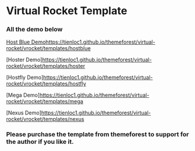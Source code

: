 # Virtual Rocket Template

### All the demo below

[Host Blue Demo](http://google.com)https://tienloc1.github.io/themeforest/virtual-rocket/vrocket/templates/hostblue

[Hoster Demo]https://tienloc1.github.io/themeforest/virtual-rocket/vrocket/templates/hoster

[Hostfly Demo]https://tienloc1.github.io/themeforest/virtual-rocket/vrocket/templates/hostfly

[Mega Demo]https://tienloc1.github.io/themeforest/virtual-rocket/vrocket/templates/mega

[Nexus Demo]https://tienloc1.github.io/themeforest/virtual-rocket/vrocket/templates/nexus

### Please purchase the template from themeforest to support for the author if you like it.